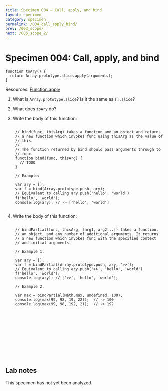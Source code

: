 ```yaml
---
title: Specimen 004 — Call, apply, and bind
layout: specimen
category: specimen
permalink: /004_call_apply_bind/
prev: /003_scope/
next: /005_scope_2/
---
```


# Specimen 004: Call, apply, and bind #

    function toAry() {
      return Array.prototype.slice.apply(arguments);
    }

Resources: [Function.apply](https://developer.mozilla.org/en-US/docs/Web/JavaScript/Reference/Global_Objects/Function/apply)

1. What is `Array.prototype.slice`? Is it the same as `[].slice`?

2. What does `toAry` do?

3. Write the body of this function:
    <pre><code>
    // bind(func, thisArg) takes a function and an object and returns
    // a new function which invokes func using thisArg as the value of
    // this.
    //
    // The function returned by bind should pass arguments through to
    // func.
    function bind(func, thisArg) {
      // TODO
    }
    
    // Example:
    
    var ary = [];
    var f = bind(Array.prototype.push, ary);
    // Equivalent to calling ary.push('hello', 'world')
    f('hello', 'world');
    console.log(ary); // -> ['hello', 'world']
    </code></pre>

4. Write the body of this function:
    <pre><code>
    // bindPartial(func, thisArg, [arg1, arg2...]) takes a function,
    // an object, and any number of additional arguments. It returns
    // a new function which invokes func with the specified context
    // and initial arguments.
    
    // Example 1:
      
    var ary = [];
    var f = bindPartial(Array.prototype.push, ary, '>>');
    // Equivalent to calling ary.push('>>', 'hello', 'world')
    f('hello', 'world'); 
    console.log(ary); // ['>>', 'hello', 'world'];
    
    // Example 2:
    
    var max = bindPartial(Math.max, undefined, 100);
    console.log(max(99, 98, 19, 22));  // -> 100
    console.log(max(99, 98, 192, 2));  // -> 192
    </code></pre>

<br>
<br>
<br>
<br>
<br>
<br>
<br>
<br>

## Lab notes ##

This specimen has not yet been analyzed.